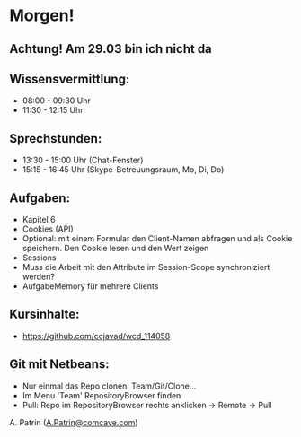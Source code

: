 # Morgen!

## Achtung! Am 29.03 bin ich nicht da

## Wissensvermittlung:

- 08:00 - 09:30 Uhr
- 11:30 - 12:15 Uhr

## Sprechstunden:

- 13:30 - 15:00 Uhr (Chat-Fenster)
- 15:15 - 16:45 Uhr (Skype-Betreuungsraum, Mo, Di, Do)

## Aufgaben:

- Kapitel 6
- Cookies (API)
- Optional: mit einem Formular den Client-Namen abfragen und als Cookie speichern. Den Cookie lesen und den Wert zeigen
- Sessions
- Muss die Arbeit mit den Attribute im Session-Scope synchroniziert werden?
- AufgabeMemory für mehrere Clients

## Kursinhalte:
- https://github.com/ccjavad/wcd_114058

## Git mit Netbeans:
- Nur einmal das Repo clonen: Team/Git/Clone...
- Im Menu 'Team' RepositoryBrowser finden
- Pull: Repo im RepositoryBrowser rechts anklicken -> Remote -> Pull


A. Patrin (A.Patrin@comcave.com)
